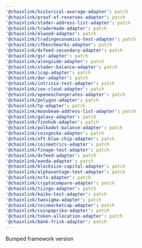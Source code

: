 ```yaml
---
'@chainlink/historical-average-adapter': patch
'@chainlink/proof-of-reserves-adapter': patch
'@chainlink/stader-address-list-adapter': patch
'@chainlink/tradermade-adapter': patch
'@chainlink/elwood-adapter': patch
'@chainlink/tradingeconomics-test-adapter': patch
'@chainlink/cfbenchmarks-adapter': patch
'@chainlink/dxfeed-secondary-adapter': patch
'@chainlink/gsr-adapter': patch
'@chainlink/alongside-adapter': patch
'@chainlink/stader-balance-adapter': patch
'@chainlink/icap-adapter': patch
'@chainlink/dar-adapter': patch
'@chainlink/intrinio-test-adapter': patch
'@chainlink/iex-cloud-adapter': patch
'@chainlink/openexchangerates-adapter': patch
'@chainlink/polygon-adapter': patch
'@chainlink/tp-adapter': patch
'@chainlink/moonbeam-address-list-adapter': patch
'@chainlink/galaxy-adapter': patch
'@chainlink/finnhub-adapter': patch
'@chainlink/polkadot-balance-adapter': patch
'@chainlink/coingecko-adapter': patch
'@chainlink/nft-blue-chip-adapter': patch
'@chainlink/coinmetrics-adapter': patch
'@chainlink/finage-test-adapter': patch
'@chainlink/dxfeed-adapter': patch
'@chainlink/oanda-adapter': patch
'@chainlink/blocksize-capital-adapter': patch
'@chainlink/alphavantage-test-adapter': patch
'@chainlink/ncfx-adapter': patch
'@chainlink/cryptocompare-adapter': patch
'@chainlink/tiingo-adapter': patch
'@chainlink/kaiko-test-adapter': patch
'@chainlink/twosigma-adapter': patch
'@chainlink/coinmarketcap-adapter': patch
'@chainlink/coinpaprika-adapter': patch
'@chainlink/token-allocation-adapter': patch
'@chainlink/bank-frick-adapter': patch
---
```


Bumped framework version
